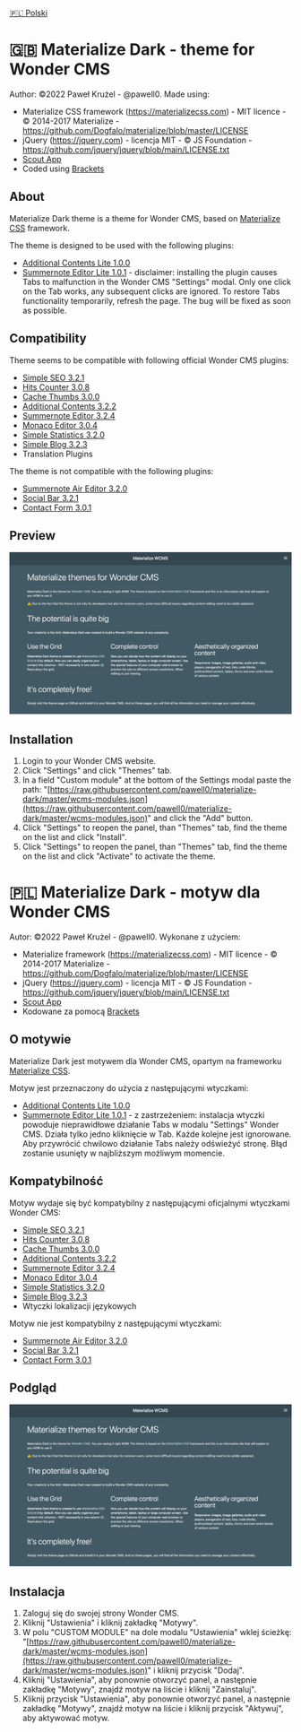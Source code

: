 <a href="#polski">🇵🇱 Polski</a>

# 🇬🇧 Materialize Dark - theme for Wonder CMS

Author: ©2022 Paweł Krużel - @pawell0.
Made using:

* Materialize CSS framework (https://materializecss.com) - MIT licence - © 2014-2017 Materialize - https://github.com/Dogfalo/materialize/blob/master/LICENSE
* jQuery (https://jquery.com) - licencja MIT - © JS Foundation - https://github.com/jquery/jquery/blob/main/LICENSE.txt
* [Scout App](https://scout-app.io)
* Coded using [Brackets](https://brackets.io)

## About

Materialize Dark theme is a theme for Wonder CMS, based on [Materialize CSS](https://materializecss.com) framework.


The theme is designed to be used with the following plugins:

* [Additional Contents Lite 1.0.0](https://github.com/pawell0/additional-contents-lite)
* [Summernote Editor Lite 1.0.1](https://github.com/pawell0/summernote-editor-lite) - disclaimer: installing the plugin causes Tabs to malfunction in the Wonder CMS "Settings" modal. Only one click on the Tab works, any subsequent clicks are ignored. To restore Tabs functionality temporarily, refresh the page. The bug will be fixed as soon as possible.

## Compatibility

Theme seems to be compatible with following official Wonder CMS plugins:

* [Simple SEO 3.2.1](https://github.com/robiso/simple-seo/tree/master)
* [Hits Counter 3.0.8](https://github.com/robiso/hits-counter/tree/master)
* [Cache Thumbs 3.0.0](https://github.com/robiso/cache-thumbs/tree/master)
* [Additional Contents 3.2.2](https://github.com/robiso/summernote-editor/tree/master)
* [Summernote Editor 3.2.4](https://github.com/robiso/summernote-editor/tree/master)
* [Monaco Editor 3.0.4](https://github.com/robiso/monaco-editor/tree/master)
* [Simple Statistics 3.2.0](https://github.com/robiso/simple-statistics/tree/master)
* [Simple Blog 3.2.3](https://github.com/robiso/simple-blog/tree/master)
* Translation Plugins

The theme is not compatible with the following plugins:

* [Summernote Air Editor 3.2.0](https://github.com/robiso/summernote-air-editor/tree/master)
* [Social Bar 3.2.1](https://github.com/robiso/social-bar/blob/master/version)
* [Contact Form 3.0.1](https://github.com/robiso/contact-form/tree/master)

## Preview

![preview.jpg](preview.jpg)

## Installation

1. Login to your Wonder CMS website.
2. Click "Settings" and click "Themes" tab.
3. In a field "Custom module" at the bottom of the Settings modal paste the path: "[https://raw.githubusercontent.com/pawell0/materialize-dark/master/wcms-modules.json](https://raw.githubusercontent.com/pawell0/materialize-dark/master/wcms-modules.json)" and click the "Add" button. 
4. Click "Settings" to reopen the panel, than "Themes" tab, find the theme on the list and click "Install".
5. Click "Settings" to reopen the panel, than "Themes" tab, find the theme on the list and click "Activate" to activate the theme.

<p id="polski"></p>

# 🇵🇱 Materialize Dark - motyw dla Wonder CMS

Autor: ©2022 Paweł Krużel - @pawell0.
Wykonane z użyciem:

* Materialize framework (https://materializecss.com) - MIT licence - © 2014-2017 Materialize - https://github.com/Dogfalo/materialize/blob/master/LICENSE
* jQuery (https://jquery.com) - licencja MIT - © JS Foundation - https://github.com/jquery/jquery/blob/main/LICENSE.txt
* [Scout App](https://scout-app.io)
* Kodowane za pomocą [Brackets](https://brackets.io)

## O motywie

Materialize Dark jest motywem dla Wonder CMS, opartym na frameworku [Materialize CSS](https://materializecss.com).

Motyw jest przeznaczony do użycia z następującymi wtyczkami:

* [Additional Contents Lite 1.0.0](https://github.com/pawell0/additional-contents-lite)
* [Summernote Editor Lite 1.0.1](https://github.com/pawell0/summernote-editor-lite) - z zastrzeżeniem: instalacja wtyczki powoduje nieprawidłowe działanie Tabs w modalu "Settings" Wonder CMS. Działa tylko jedno kliknięcie w Tab. Każde kolejne jest ignorowane. Aby przywrócić chwilowo działanie Tabs należy odświeżyć stronę. Błąd zostanie usunięty w najbliższym możliwym momencie.

## Kompatybilność

Motyw wydaje się być kompatybilny z następującymi oficjalnymi wtyczkami Wonder CMS:

* [Simple SEO 3.2.1](https://github.com/robiso/simple-seo/tree/master)
* [Hits Counter 3.0.8](https://github.com/robiso/hits-counter/tree/master)
* [Cache Thumbs 3.0.0](https://github.com/robiso/cache-thumbs/tree/master)
* [Additional Contents 3.2.2](https://github.com/robiso/summernote-editor/tree/master)
* [Summernote Editor 3.2.4](https://github.com/robiso/summernote-editor/tree/master)
* [Monaco Editor 3.0.4](https://github.com/robiso/monaco-editor/tree/master)
* [Simple Statistics 3.2.0](https://github.com/robiso/simple-statistics/tree/master)
* [Simple Blog 3.2.3](https://github.com/robiso/simple-blog/tree/master)
* Wtyczki lokalizacji językowych

Motyw nie jest kompatybilny z następującymi wtyczkami:

* [Summernote Air Editor 3.2.0](https://github.com/robiso/summernote-air-editor/tree/master)
* [Social Bar 3.2.1](https://github.com/robiso/social-bar/blob/master/version)
* [Contact Form 3.0.1](https://github.com/robiso/contact-form/tree/master)

## Podgląd

![preview.jpg](preview.jpg)

## Instalacja

1. Zaloguj się do swojej strony Wonder CMS.
2. Kliknij "Ustawienia" i kliknij zakładkę "Motywy".
3. W polu "CUSTOM MODULE" na dole modalu "Ustawienia" wklej ścieżkę: "[https://raw.githubusercontent.com/pawell0/materialize-dark/master/wcms-modules.json](https://raw.githubusercontent.com/pawell0/materialize-dark/master/wcms-modules.json)" i kliknij przycisk "Dodaj". 
4. Kliknij "Ustawienia", aby ponownie otworzyć panel, a następnie zakładkę "Motywy", znajdź motyw na liście i kliknij "Zainstaluj".
5. Kliknij przycisk "Ustawienia", aby ponownie otworzyć panel, a następnie zakładkę "Motywy", znajdź motyw na liście i kliknij przycisk "Aktywuj", aby aktywować motyw.
